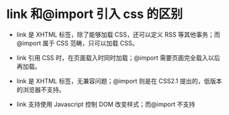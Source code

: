 <author-info date="1631170200192"></author-info>

# link 和@import 引入 css 的区别

- link 是 XHTML 标签，除了能够加载 CSS，还可以定义 RSS 等其他事务；而@import 属于 CSS 范畴，只可以加载 CSS。

- link 引用 CSS 时，在页面载入时同时加载；@import 需要页面完全载入以后再加载。

- link 是 XHTML 标签，无兼容问题；@import 则是在 CSS2.1 提出的，低版本的浏览器不支持。

- link 支持使用 Javascript 控制 DOM 改变样式；而@import 不支持